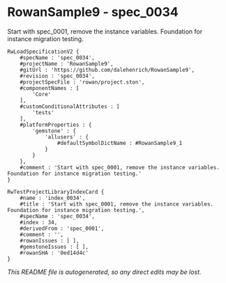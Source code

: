# RowanSample9 - spec_0034
Start with spec_0001, remove the instance variables. Foundation for instance migration testing.
```
RwLoadSpecificationV2 {
	#specName : 'spec_0034',
	#projectName : 'RowanSample9',
	#gitUrl : 'https://github.com/dalehenrich/RowanSample9',
	#revision : 'spec_0034',
	#projectSpecFile : 'rowan/project.ston',
	#componentNames : [
		'Core'
	],
	#customConditionalAttributes : [
		'tests'
	],
	#platformProperties : {
		'gemstone' : {
			'allusers' : {
				#defaultSymbolDictName : #RowanSample9_1
			}
		}
	},
	#comment : 'Start with spec_0001, remove the instance variables. Foundation for instance migration testing.'
}

RwTestProjectLibraryIndexCard {
	#name : 'index_0034',
	#title : 'Start with spec_0001, remove the instance variables. Foundation for instance migration testing.',
	#specName : 'spec_0034',
	#index : 34,
	#derivedFrom : 'spec_0001',
	#comment : '',
	#rowanIssues : [ ],
	#gemstoneIssues : [ ],
	#rowanSHA : '0ed14d4c'
}
```

*This README file is autogenerated, so any direct edits may be lost.*
